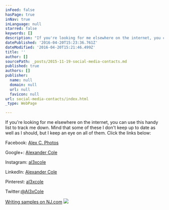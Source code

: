 ```yaml
---
inFeed: false
hasPage: true
inNav: true
inLanguage: null
starred: false
keywords: []
description: "If you're looking for me elsewhere on the internet, you can use this handy list to track me down. Mind that some of these I don't keep up to date as well as I should, but I keep an eye on all of them. Click the links below:"
datePublished: '2016-04-20T15:23:36.761Z'
dateModified: '2016-04-20T15:21:46.499Z'
title: ''
author: []
sourcePath: _posts/2015-11-19-social-media-contacts.md
published: true
authors: []
publisher:
  name: null
  domain: null
  url: null
  favicon: null
url: social-media-contacts/index.html
_type: WebPage

---
```

If you're looking for me elsewhere on the internet, you can use this handy list to track me down. Mind that some of these I don't keep up to date as well as I should, but I keep an eye on all of them. Click the links below:

Facebook: [Alex C. Photos ][0]

Google+: [Alexander Cole ][1]

Instagram: [al3xcole][2]

LinkedIn: [Alexander Cole][3]

Pinterest: [al3xcole][4]

Twitter:[@Al3xCole ][5]

[Writing samples on NJ.com][6]
![](https://the-grid-user-content.s3-us-west-2.amazonaws.com/926d1b1e-3332-4448-b1e5-db499d614700.jpg)

[0]: https://www.facebook.com/AlexCPhotos/
[1]: https://plus.google.com/u/0/+AlexanderCole88/posts
[2]: https://www.instagram.com/al3xcole/
[3]: https://www.linkedin.com/in/alexcolenj
[4]: https://www.pinterest.com/al3xcole/
[5]: https://twitter.com/Al3xCole
[6]: http://connect.nj.com/user/acole88/posts.html